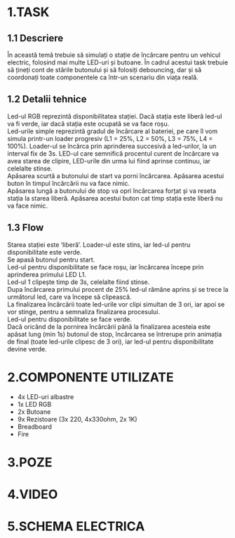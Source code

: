   # 1.TASK
  ## 1.1 Descriere
În această temă trebuie să simulați o stație de încărcare pentru un vehicul electric, folosind mai multe LED-uri și butoane. În cadrul acestui task trebuie să țineți cont de stările butonului și să folosiți debouncing, dar și să coordonați toate componentele ca într-un scenariu din viața reală.
  ## 1.2 Detalii tehnice
Led-ul RGB reprezintă disponibilitatea stației. Dacă stația este liberă led-ul va fi verde, iar dacă stația este ocupată se va face roșu.<br />
Led-urile simple reprezintă gradul de încărcare al bateriei, pe care îl vom simula printr-un loader progresiv (L1 = 25%, L2 = 50%, L3 = 75%, L4 = 100%). Loader-ul se încărca prin aprinderea succesivă a led-urilor, la un interval fix de 3s. LED-ul care semnifică procentul curent de încărcare va avea starea de clipire, LED-urile din urma lui fiind aprinse continuu, iar celelalte stinse.<br />
Apăsarea scurtă a butonului de start va porni încărcarea. Apăsarea acestui buton în timpul încărcării nu va face nimic.<br />
Apăsarea lungă a butonului de stop va opri încărcarea forțat și va reseta stația la starea liberă. Apăsarea acestui buton cat timp stația este liberă nu va face nimic.<br />
  ## 1.3 Flow
Starea stației este ‘liberă’. Loader-ul este stins, iar led-ul pentru disponibilitate este verde.<br />
Se apasă butonul pentru start.<br />
Led-ul pentru disponibilitate se face roșu, iar încărcarea începe prin aprinderea primului LED L1.<br />
Led-ul 1 clipește timp de 3s, celelalte fiind stinse.<br />
Dupa încărcarea primului procent de 25% led-ul rămâne aprins și se trece la următorul led, care va începe să clipească.<br />
La finalizarea încărcării toate led-urile vor clipi simultan de 3 ori, iar apoi se vor stinge, pentru a semnaliza finalizarea procesului.<br />
Led-ul pentru disponibilitate se face verde.<br />
Dacă oricând de la pornirea încărcării până la finalizarea acesteia este apăsat lung (min 1s) butonul de stop, încărcarea se întrerupe prin animația de final (toate led-urile clipesc de 3 ori), iar led-ul pentru disponibilitate devine verde.<br />
  # 2.COMPONENTE UTILIZATE
  * 4x LED-uri albastre
  * 1x LED RGB 
  * 2x Butoane 
  * 9x Rezistoare (3x 220, 4x330ohm, 2x 1K)
  * Breadboard
  * Fire
  # 3.POZE
  # 4.VIDEO
  # 5.SCHEMA ELECTRICA
